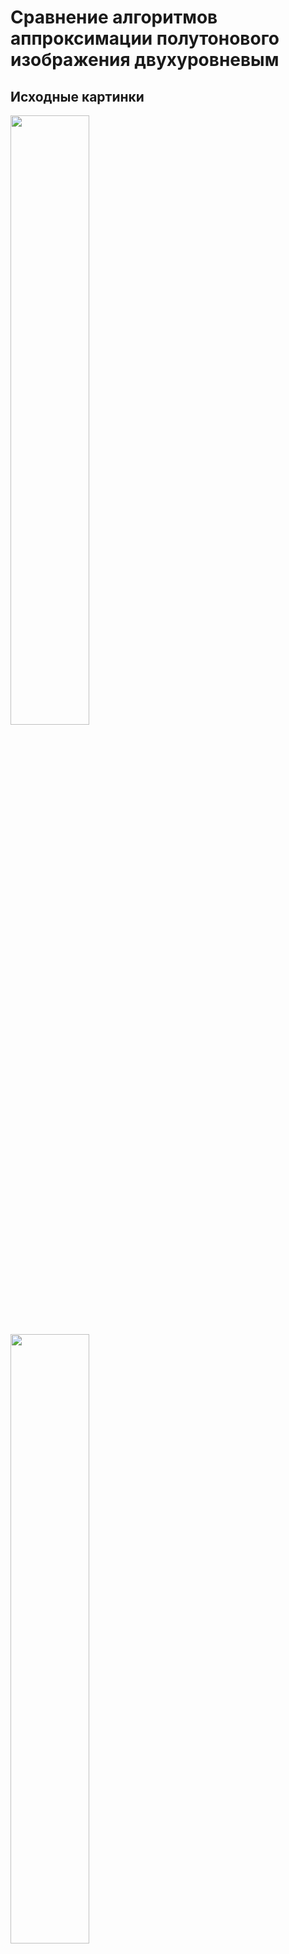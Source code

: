 # Сравнение алгоритмов аппроксимации полутонового изображения двухуровневым

## Исходные картинки

<img src="https://github.com/ramazan-bagaev/computer_graphic/blob/master/2/src/main/resources/images/cat.jpg?raw=true" width="50%">
<img src="https://github.com/ramazan-bagaev/computer_graphic/blob/master/2/src/main/resources/images/gradient.png?raw=true" width="50%">
<img src="https://github.com/ramazan-bagaev/computer_graphic/blob/master/2/src/main/resources/images/iguana.jpg?raw=true" width="50%">
<img src="https://github.com/ramazan-bagaev/computer_graphic/blob/master/2/src/main/resources/images/lenna.jpg?raw=true" width="50%">

## Thresholding

<img src="https://github.com/ramazan-bagaev/computer_graphic/blob/master/2/thresholding/processed.cat.jpg?raw=true" width="50%">
<img src="https://github.com/ramazan-bagaev/computer_graphic/blob/master/2/thresholding/processed.gradient.png?raw=true" width="50%">
<img src="https://github.com/ramazan-bagaev/computer_graphic/blob/master/2/thresholding/processed.iguana.jpg?raw=true" width="50%">
<img src="https://github.com/ramazan-bagaev/computer_graphic/blob/master/2/thresholding/processed.lenna.jpg?raw=true" width="50%">

## Random dithering

<img src="https://github.com/ramazan-bagaev/computer_graphic/blob/master/2/dithering_rand/processed.cat.jpg?raw=true" width="50%">
<img src="https://github.com/ramazan-bagaev/computer_graphic/blob/master/2/dithering_rand/processed.gradient.png?raw=true" width="50%">
<img src="https://github.com/ramazan-bagaev/computer_graphic/blob/master/2/dithering_rand/processed.iguana.jpg?raw=true" width="50%">
<img src="https://github.com/ramazan-bagaev/computer_graphic/blob/master/2/dithering_rand/processed.lenna.jpg?raw=true" width="50%">

## Ordered dithering

<img src="https://github.com/ramazan-bagaev/computer_graphic/blob/master/2/dithering_ordering/processed.cat.jpg?raw=true" width="50%">
<img src="https://github.com/ramazan-bagaev/computer_graphic/blob/master/2/dithering_ordering/processed.gradient.png?raw=true" width="50%">
<img src="https://github.com/ramazan-bagaev/computer_graphic/blob/master/2/dithering_ordering/processed.iguana.jpg?raw=true" width="50%">
<img src="https://github.com/ramazan-bagaev/computer_graphic/blob/master/2/dithering_ordering/processed.lenna.jpg?raw=true" width="50%">

## Diffusion

<img src="https://github.com/ramazan-bagaev/computer_graphic/blob/master/2/diffusion/processed.cat.jpg?raw=true" width="50%">
<img src="https://github.com/ramazan-bagaev/computer_graphic/blob/master/2/diffusion/processed.gradient.png?raw=true" width="50%">
<img src="https://github.com/ramazan-bagaev/computer_graphic/blob/master/2/diffusion/processed.iguana.jpg?raw=true" width="50%">
<img src="https://github.com/ramazan-bagaev/computer_graphic/blob/master/2/diffusion/processed.lenna.jpg?raw=true" width="50%">

## Diffusion both direction

<img src="https://github.com/ramazan-bagaev/computer_graphic/blob/master/2/diffusion_bothdir/processed.cat.jpg?raw=true" width="50%">
<img src="https://github.com/ramazan-bagaev/computer_graphic/blob/master/2/diffusion_bothdir/processed.gradient.png?raw=true" width="50%">
<img src="https://github.com/ramazan-bagaev/computer_graphic/blob/master/2/diffusion_bothdir/processed.iguana.jpg?raw=true" width="50%">
<img src="https://github.com/ramazan-bagaev/computer_graphic/blob/master/2/diffusion_bothdir/processed.lenna.jpg?raw=true" width="50%">

## Floyd Steinburg

<img src="https://github.com/ramazan-bagaev/computer_graphic/blob/master/2/floyd_steinburg/processed.cat.jpg?raw=true" width="50%">
<img src="https://github.com/ramazan-bagaev/computer_graphic/blob/master/2/floyd_steinburg/processed.gradient.png?raw=true" width="50%">
<img src="https://github.com/ramazan-bagaev/computer_graphic/blob/master/2/floyd_steinburg/processed.iguana.jpg?raw=true" width="50%">
<img src="https://github.com/ramazan-bagaev/computer_graphic/blob/master/2/floyd_steinburg/processed.lenna.jpg?raw=true" width="50%">

## floyd_steinburg both direction

<img src="https://github.com/ramazan-bagaev/computer_graphic/blob/master/2/floyd_steinburg_bothdir/processed.cat.jpg?raw=true" width="50%">
<img src="https://github.com/ramazan-bagaev/computer_graphic/blob/master/2/floyd_steinburg_bothdir/processed.gradient.png?raw=true" width="50%">
<img src="https://github.com/ramazan-bagaev/computer_graphic/blob/master/2/floyd_steinburg_bothdir/processed.iguana.jpg?raw=true" width="50%">
<img src="https://github.com/ramazan-bagaev/computer_graphic/blob/master/2/floyd_steinburg_bothdir/processed.lenna.jpg?raw=true" width="50%">
